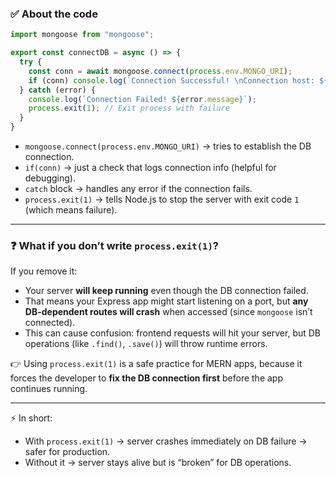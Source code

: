 ### ✅ About the code

```js
import mongoose from "mongoose";

export const connectDB = async () => {
  try {
    const conn = await mongoose.connect(process.env.MONGO_URI);
    if (conn) console.log(`Connection Successful! \nConnection host: ${conn.connection.host}`);
  } catch (error) {
    console.log(`Connection Failed! ${error.message}`);
    process.exit(1); // Exit process with failure
  }
}
```

* `mongoose.connect(process.env.MONGO_URI)` → tries to establish the DB connection.
* `if(conn)` → just a check that logs connection info (helpful for debugging).
* `catch` block → handles any error if the connection fails.
* `process.exit(1)` → tells Node.js to stop the server with exit code `1` (which means failure).

---

### ❓ What if you don’t write `process.exit(1)`?

If you remove it:

* Your server **will keep running** even though the DB connection failed.
* That means your Express app might start listening on a port, but **any DB-dependent routes will crash** when accessed (since `mongoose` isn’t connected).
* This can cause confusion: frontend requests will hit your server, but DB operations (like `.find()`, `.save()`) will throw runtime errors.

👉 Using `process.exit(1)` is a safe practice for MERN apps, because it forces the developer to **fix the DB connection first** before the app continues running.

---

⚡ In short:

* With `process.exit(1)` → server crashes immediately on DB failure → safer for production.
* Without it → server stays alive but is “broken” for DB operations.
